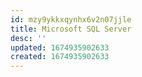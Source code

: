 ```yaml
---
id: mzy9ykkxqynhx6v2n07jjle
title: Microsoft SQL Server
desc: ''
updated: 1674935902633
created: 1674935902633
---
```



